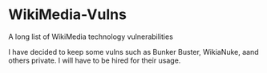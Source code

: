 # WikiMedia-Vulns
A long list of WikiMedia technology vulnerabilities 


I have decided to keep some vulns such as Bunker Buster, WikiaNuke, aand others private. I will have to be hired for their usage.
